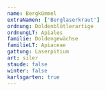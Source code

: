 ```yaml
---
name: Bergkümmel
extraNamen: ['Berglaserkraut']
ordnung: Doldenblütlerartige
ordnungLT: Apiales
familie: Doldengewächse
familieLT: Apiaceae
gattung: Laserpitium
art: siler
staude: false
winter: false
karlsgarten: true
---
```

